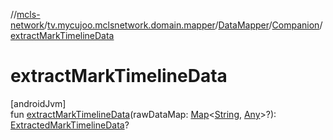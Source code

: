 //[mcls-network](../../../../index.md)/[tv.mycujoo.mclsnetwork.domain.mapper](../../index.md)/[DataMapper](../index.md)/[Companion](index.md)/[extractMarkTimelineData](extract-mark-timeline-data.md)

# extractMarkTimelineData

[androidJvm]\
fun [extractMarkTimelineData](extract-mark-timeline-data.md)(rawDataMap: [Map](https://kotlinlang.org/api/latest/jvm/stdlib/kotlin.collections/-map/index.html)&lt;[String](https://kotlinlang.org/api/latest/jvm/stdlib/kotlin/-string/index.html), [Any](https://kotlinlang.org/api/latest/jvm/stdlib/kotlin/-any/index.html)&gt;?): [ExtractedMarkTimelineData](../../../tv.mycujoo.mclsnetwork.domain.entity/-extracted-mark-timeline-data/index.md)?
